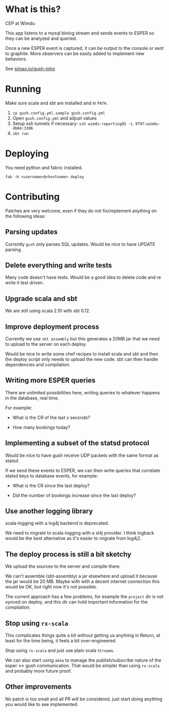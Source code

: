 # What is this?

CEP at Wimdu

This app listens to a mysql binlog stream and sends events to ESPER so
they can be analyzed and queried.

Once a new ESPER event is captured, it can be output to the console or
sent to graphite. More observers can be easily added to implement new
behaviors.

See [simao.io/gush-intro](http://simao.io/gush-intro)

# Running

Make sure scala and sbt are installed and in `PATH`.

1. `cp gush.config.yml.sample gush.config.yml`
2. Open `gush.config.yml` and adjust values
3. Setup ssh tunnels if necessary: `ssh wimdu-reporting02 -L 9797:wimdu-db04:3306`
4. `sbt run`

# Deploying

You need python and fabric installed.

    fab -H <username>@<hostname> deploy

# Contributing

Patches are very welcome, even if they do not fix/implement anything
on the following ideas:

## Parsing updates

Currently `gush` only parses SQL updates. Would be nice to have UPDATE parsing

## Delete everything and write tests

Many code doesn't have tests. Would be a good idea to delete code and
re write it test driven.

## Upgrade scala and sbt

We are still using scala 2.10 with sbt 0.12.

## Improve deployment process

Currently we use `sbt assembly` but this generates a 20MB jar that we
need to upload to the server on each deploy.

Would be nice to write some chef recipes to install scala and sbt and
then the deploy script only needs to upload the new code. sbt can then
handle dependencies and compilation.

## Writing more ESPER queries

There are unlimited possibilities here, writing queries to whatever happens in the database, real time.

For example:

- What is the CR of the last x seconds?

- How many bookings today?

## Implementing a subset of the statsd protocol

Would be nice to have gush receive UDP packets with the same format as
statsd.

If we send these events to ESPER, we can then write queries that correlate statsd keys to database events, for example:

- What is the CR since the last deploy?

- Did the number of bookings increase since the last deploy?

## Use another logging library

scala-logging with a log4j backend is deprecated.

We need to migrate to scala-logging with a sl4j provider. I think
logback would be the best alternative as it's easier to migrate from
log4j2.

## The deploy process is still a bit sketchy

We upload the sources to the server and compile there.

We can't assemble (sbt-assembly) a jar elsewhere and upload it because
the jar would be 20 MB. Maybe with with a decent internet connection
this would be OK, but right now it's not possible.

The current approach has a few problems, for example the `project` dir
is not synced on deploy, and this dir can hold important information
for the compilation.

## Stop using `rx-scala`

This complicates things quite a bit without getting us anything in
Return, at least for the time being, it feels a bit over-engineered.

Stop using `rx-scala` and just use plain scala `Streams`.

We can also start using `akka` to manage the publish/subscribe nature
of the esper <-> gush communication. That would be simpler than using
`rx-scala` and probably more future proof.

## Other improvements

No patch is too small and all PR will be considered, just start doing
anything you would like to see implemented.
